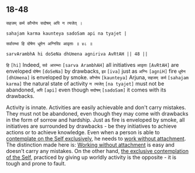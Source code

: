 ## 18-48


```shloka-sa
सहजम् कर्म कौन्तेय सदोषम् अपि न त्यजेत् ।
```
```shloka-sa-hk
sahajam karma kaunteya sadoSam api na tyajet |
```
```shloka-sa
सर्वारम्भा हि दोषेण धूमेन अग्निरिव आवृताः ॥ ४८ ॥
```
```shloka-sa-hk
sarvArambhA hi doSeNa dhUmena agniriva AvRtAH || 48 ||
```

`हि` `[hi]` Indeed, `सर्व आरम्भाः` `[sarva ArambhAH]` all initiatives `आवृताः` `[AvRtAH]` are enveloped `दोषेण` `[doSeNa]` by drawbacks, `इव` `[iva]` just as `अग्निः` `[agniH]` fire `धूमेन` `[dhUmena]` is enveloped by smoke. `कौन्तेय` `[kaunteya]` Arjuna, `सहजम् कर्म` `[sahajam karma]` the natural state of activity `न त्यजेत्` `[na tyajet]` must not be abandoned, `अपि` `[api]` even though `सदोषम्` `[sadoSam]` it comes with its drawbacks.

Activity is innate. Activities are easily achievable and don't carry mistakes. They must not be abandoned, even though they may come with drawbacks in the form of sorrow and hardship. 
Just as fire is enveloped by smoke, all initiatives are surrounded by drawbacks - be they initiatives to achieve actions or to achieve knowledge.
Even when a person is able to [contemplate on the Self exclusively](jnAnayOga_a_defn), he needs to [work without attachment](karmayOga_a_defn). The distinction made here is: [Working without attachment](karmayoga) is easy and doesn't carry any mistakes. On the other hand, [the exclusive contemplation of the Self](jnAnayOga_a_defn), practiced by giving up worldly activity is the opposite - it is tough and prone to fault.

